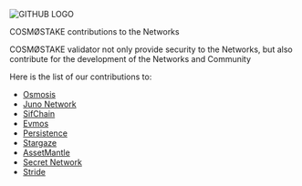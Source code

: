 ![GITHUB LOGO](https://user-images.githubusercontent.com/86729290/196029540-c5cd7c45-9407-4ccd-b925-faa8ac522712.png)


COSMØSTAKE contributions to the Networks

COSMØSTAKE validator not only provide security to the Networks, but also contribute for the development of the Networks and Community

Here is the list of our contributions to:

- [Osmosis](https://github.com/COIN-SIDE/contributions/blob/main/osmosis.md)
- [Juno Network](https://github.com/COIN-SIDE/contributions/blob/main/juno.md)
- [SifChain](https://github.com/COIN-SIDE/contributions/blob/main/sifchain.md)
- [Evmos](https://github.com/COIN-SIDE/contributions/blob/main/evmos.md)
- [Persistence](https://github.com/COIN-SIDE/contributions/blob/main/persistence.md)
- [Stargaze](https://github.com/COIN-SIDE/contributions/blob/main/stargaze.md)
- [AssetMantle](https://github.com/COIN-SIDE/contributions/blob/main/AssetMantle.md)
- [Secret Network](https://github.com/COIN-SIDE/contributions/blob/main/secret.md)
- [Stride](https://github.com/COIN-SIDE/contributions/blob/main/stride.md)
